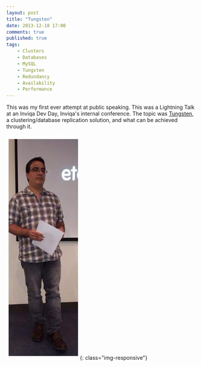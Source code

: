 ```yaml
---
layout: post
title: "Tungsten"
date: 2013-12-18 17:00
comments: true
published: true
tags:
    - Clusters
    - Databases
    - MySQL
    - Tungsten
    - Redundancy
    - Availability
    - Performance
---
```


This was my first ever attempt at public speaking. This was a Lightning Talk at an Inviqa Dev Day, Inviqa's internal conference.
The topic was [Tungsten](https://docs.continuent.com/), a clustering/database replication solution, and what can be achieved through it.

![Speaking at Inviqa Dev Day December 2013](/assets/talks/images/2013-12-18-marco-tungsten.jpg){: class="img-responsive"}

